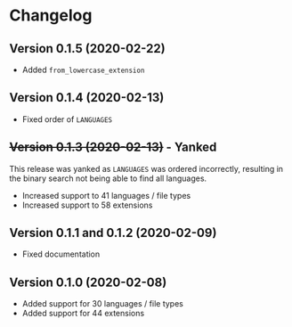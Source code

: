 # Changelog

## Version 0.1.5 (2020-02-22)

- Added `from_lowercase_extension`

## Version 0.1.4 (2020-02-13)

- Fixed order of `LANGUAGES`


## ~~Version 0.1.3 (2020-02-13)~~ - Yanked

This release was yanked as `LANGUAGES` was ordered incorrectly, resulting in the binary search not being able to find all languages.

- Increased support to 41 languages / file types
- Increased support to 58 extensions

## Version 0.1.1 and 0.1.2 (2020-02-09)

- Fixed documentation

## Version 0.1.0 (2020-02-08)

- Added support for 30 languages / file types
- Added support for 44 extensions
